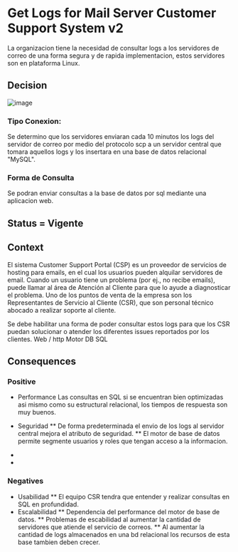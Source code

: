 
# Get Logs for Mail Server Customer Support System v2

La organizacion tiene la necesidad de consultar logs a los servidores de correo de una forma segura y de rapida implementacion, estos servidores son en plataforma Linux.


## Decision


![image](https://github.com/CesarDaviid/ATD/assets/4713423/97e34820-0ea8-425f-882b-6a0683d643ab)

### Tipo Conexion:

Se determino que los servidores enviaran cada 10 minutos los logs del servidor de correo por medio del protocolo scp a un servidor central que tomara aquellos logs y los insertara en una base de datos relacional "MySQL".

### Forma de Consulta

Se podran enviar consultas a la base de datos por sql mediante una aplicacion web.



## Status = Vigente




## Context

El sistema Customer Support Portal (CSP) es un proveedor de servicios de hosting para emails, en el cual los usuarios pueden alquilar servidores de email. Cuando un usuario tiene un problema (por ej., no recibe emails), puede llamar al área de Atención al Cliente para que lo ayude a diagnosticar el problema. Uno de los puntos de venta de la empresa son los Representantes de Servicio al Cliente (CSR), que son personal técnico abocado a realizar soporte al cliente.

Se debe habilitar una forma de poder consultar estos logs para que los CSR puedan solucionar o atender los diferentes issues reportados por los clientes.
Web / http 
Motor DB SQL


## Consequences
### Positive

* Performance
Las consultas en SQL si se encuentran bien optimizadas asi mismo como su estructural relacional, los tiempos de respuesta son muy buenos.
* Seguridad
** De forma predeterminada el envio de los logs al servidor central mejora el atributo de seguridad.
** El motor de base de datos permite segmente usuarios y roles que tengan acceso a la informacion.


*
*


### Negatives

* Usabilidad
** El equipo CSR tendra que entender y realizar consultas en SQL en profundidad.
* Escalabilidad
** Dependencia del performance del motor de base de datos.
** Problemas de escabilidad al aumentar la cantidad de servidores que atiende el servicio de correos.
** Al aumentar la cantidad de logs almacenados en una bd relacional los recursos de esta base tambien deben crecer.
  
